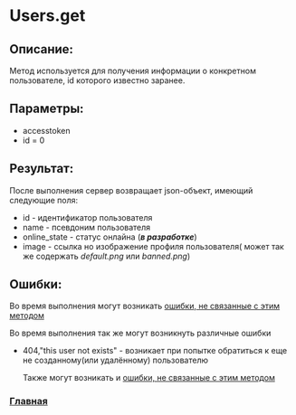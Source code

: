 # Users.get

## Описание:
Метод используется для получения информации о конкретном пользователе, id которого известно заранее.

## Параметры:
* accesstoken
* id = 0

## Результат:
После выполнения сервер возвращает json-объект, имеющий следующие поля:
* id - идентификатор пользователя
* name - псевдоним пользователя
* online_state - статус онлайна (*__в разработке__*)
* image - ссылка но изображение профиля пользователя( может так же содержать *default.png* или *banned.png*)

## Ошибки:

Во время выполнения могут возникать [ошибки, не связанные с этим методом](../errors.md "Список ошибок")


Во время выполнения так же могут возникнуть различные ошибки
* 404,"this user not exists" - возникает при попытке обратиться к еще не созданному(или удалённому) пользователю

    Также могут возникать и [ошибки, не связанные с этим методом](errors.md "Список ошибок")

### [Главная](../docs.md "Главная страница документации")